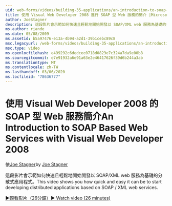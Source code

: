 ```yaml
---
uid: web-forms/videos/building-35-applications/an-introduction-to-soap-based-web-services-with-visual-web-developer-2008
title: 使用 Visual Web Developer 2008 進行 SOAP 型 Web 服務的簡介 |Microsoft Docs
author: JoeStagner
description: 這段影片會示範如何快速且輕鬆地開始開發以 SOAP/XML web 服務為基礎的分散式應用程式。
ms.author: riande
ms.date: 05/08/2009
ms.assetid: b5a97476-e13a-4b94-a2d1-39b1cebc89c8
msc.legacyurl: /web-forms/videos/building-35-applications/an-introduction-to-soap-based-web-services-with-visual-web-developer-2008
msc.type: video
ms.openlocfilehash: e499292c6dedcec0718d0823e7c324a7da9e00b8
ms.sourcegitcommit: e7e91932a6e91a63e2e46417626f39d6b244a3ab
ms.translationtype: MT
ms.contentlocale: zh-TW
ms.lasthandoff: 03/06/2020
ms.locfileid: "78636777"
---
```

# <a name="an-introduction-to-soap-based-web-services-with-visual-web-developer-2008"></a><span data-ttu-id="4d756-103">使用 Visual Web Developer 2008 的 SOAP 型 Web 服務簡介</span><span class="sxs-lookup"><span data-stu-id="4d756-103">An Introduction to SOAP Based Web Services with Visual Web Developer 2008</span></span>

<span data-ttu-id="4d756-104">依[Joe Stagner](https://github.com/JoeStagner)</span><span class="sxs-lookup"><span data-stu-id="4d756-104">by [Joe Stagner](https://github.com/JoeStagner)</span></span>

<span data-ttu-id="4d756-105">這段影片會示範如何快速且輕鬆地開始開發以 SOAP/XML web 服務為基礎的分散式應用程式。</span><span class="sxs-lookup"><span data-stu-id="4d756-105">This video shows you how quick and easy it can be to start developing distributed applications based on SOAP / XML web services.</span></span>

[<span data-ttu-id="4d756-106">&#9654;觀看影片（26分鐘）</span><span class="sxs-lookup"><span data-stu-id="4d756-106">&#9654; Watch video (26 minutes)</span></span>](https://channel9.msdn.com/Blogs/ASP-NET-Site-Videos/an-introduction-to-soap-based-web-services-with-visual-web-developer-2008)
